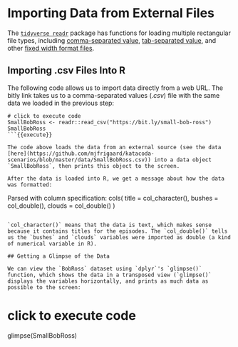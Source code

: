 # Importing Data from External Files

The [`tidyverse readr`](https://readr.tidyverse.org/) package has functions for loading multiple rectangular file types, including [comma-separated value](https://en.wikipedia.org/wiki/Comma-separated_values), [tab-separated value](https://en.wikipedia.org/wiki/Tab-separated_values), and other [fixed width format files](https://www.softinterface.com/Convert-XLS/Features/Fixed-Width-Text-File-Definition.htm).

## Importing .csv Files Into R

The following code allows us to import data directly from a web URL. The bitly link takes us to a comma-separated values (._csv_) file with the same data we loaded in the previous step:

```
# click to execute code
SmallBobRoss <- readr::read_csv("https://bit.ly/small-bob-ross")
SmallBobRoss
```{{execute}}

The code above loads the data from an external source (see the data [here](https://github.com/mjfrigaard/katacoda-scenarios/blob/master/data/SmallBobRoss.csv)) into a data object `SmallBobRoss`, then prints this object to the screen.

After the data is loaded into R, we get a message about how the data was formatted:

```
Parsed with column specification:
cols(
  title = col_character(),
  bushes = col_double(),
  clouds = col_double()
)
```

`col_character()` means that the data is text, which makes sense because it contains titles for the episodes. The `col_double()` tells us the `bushes` and `clouds` variables were imported as double (a kind of numerical variable in R).

## Getting a Glimpse of the Data

We can view the `BobRoss` dataset using `dplyr`'s `glimpse()` function, which shows the data in a transposed view (`glimpse()` displays the variables horizontally, and prints as much data as possible to the screen:

```
# click to execute code
glimpse(SmallBobRoss)
```{{execute}}
